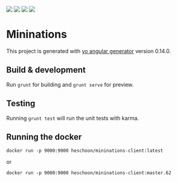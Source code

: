 ![](https://api.shippable.com/projects/56ec47679d043da07be77af1/badge?branch=master)
![](https://api.shippable.com/projects/56ec47679d043da07be77af1/coverageBadge?branch=master)
[![](https://images.microbadger.com/badges/image/heschoon/mininations-client.svg)](https://microbadger.com/images/heschoon/mininations-client)
[![](https://images.microbadger.com/badges/version/heschoon/mininations-client.svg)](https://microbadger.com/images/heschoon/mininations-client)
# Mininations

This project is generated with [yo angular generator](https://github.com/yeoman/generator-angular)
version 0.14.0.

## Build & development

Run `grunt` for building and `grunt serve` for preview.

## Testing

Running `grunt test` will run the unit tests with karma.

## Running the docker

    docker run -p 9000:9000 heschoon/mininations-client:latest
    
or

    docker run -p 9000:9000 heschoon/mininations-client:master.62
